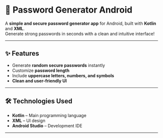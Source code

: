 # 🔐 Password Generator Android

A **simple and secure password generator app** for Android, built with **Kotlin** and **XML**.  
Generate strong passwords in seconds with a clean and intuitive interface!  

---

## ✨ Features

- Generate **random secure passwords** instantly  
- Customize **password length**  
- Include **uppercase letters, numbers, and symbols**  
- **Clean and user-friendly UI**  

---

## 🛠 Technologies Used

- **Kotlin** – Main programming language  
- **XML** – UI design  
- **Android Studio** – Development IDE  

---
